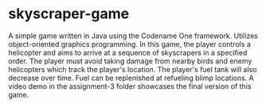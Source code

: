 # skyscraper-game
A simple game written in Java using the Codename One framework.
Utilizes object-oriented graphics programming.
In this game, the player controls a helicopter and aims to arrive at a sequence of skyscrapers in a specified order.
The player must avoid taking damage from nearby birds and enemy helicopters which track the player's location.
The player's fuel tank will also decrease over time. Fuel can be replenished at refueling blimp locations.
A video demo in the assignment-3 folder showcases the final version of this game.
